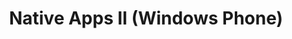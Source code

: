 ---
title: Native Apps II (Windows Phone)
link: http://robinmalfait.com/3de-jaar/semester-I/Native-Apps-II-Windows-Phone.md
---